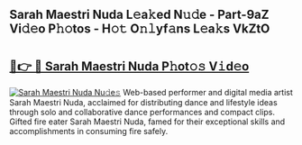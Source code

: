 ## Sarah Maestri Nuda L𝚎a𝚔ed N𝚞𝚍e - Part-9aZ Vi𝚍𝚎o P𝚑𝚘tos - H𝚘𝚝 O𝚗𝚕yf𝚊ns L𝚎a𝚔s VkZtO

# <h2><a href="http://kf59kb.oniu.top/?m=Sarah+Maestri+Nuda">🔗👉 🔴 Sarah Maestri Nuda P𝚑ot𝚘𝚜 V𝚒d𝚎o</a></h2>

[![Sarah Maestri Nuda Nu𝚍e𝚜](https://i.imgur.com/0qMVB7G.gif)](http://kf59kb.oniu.top/?m=Sarah+Maestri+Nuda)
Web-based performer and digital media artist Sarah Maestri Nuda, acclaimed for distributing dance and lifestyle ideas through solo and collaborative dance performances and compact clips. Gifted fire eater Sarah Maestri Nuda, famed for their exceptional skills and accomplishments in consuming fire safely.  
